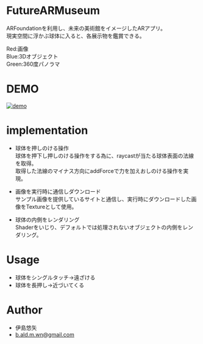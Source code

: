 # FutureARMuseum

ARFoundationを利用し、未来の美術館をイメージしたARアプリ。<br>
現実空間に浮かぶ球体に入ると、各展示物を鑑賞できる。<br>

Red:画像<br>
Blue:3Dオブジェクト<br>
Green:360度パノラマ<br>

# DEMO

[![demo](https://github.com/yuuuuuuya/FutureARMuseum/wiki/images/futureARmuseum.gif)](https://github.com/yuuuuuuya/FutureARMuseum/wiki/images/futureARmuseum.gif)

# implementation

- 球体を押しのける操作<br>
球体を押下し押しのける操作をする為に、raycastが当たる球体表面の法線を取得。<br>
取得した法線のマイナス方向にaddForceで力を加えおしのける操作を実現。

- 画像を実行時に通信しダウンロード<br>
サンプル画像を提供しているサイトと通信し、実行時にダウンロードした画像をTextureとして使用。

- 球体の内側をレンダリング<br>
Shaderをいじり、デフォルトでは処理されないオブジェクトの内側をレンダリング。

# Usage

- 球体をシングルタッチ→遠ざける<br>
- 球体を長押し→近づいてくる

# Author

* 伊島悠矢
* b.ald.m.wn@gmail.com